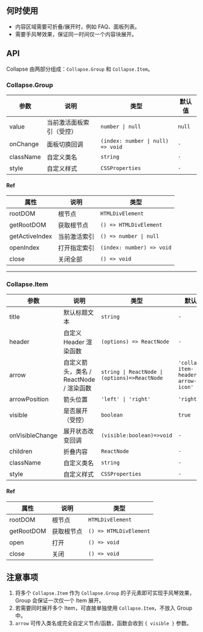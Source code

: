 ## 何时使用

- 内容区域需要可折叠/展开时，例如 FAQ、面板列表。
- 需要手风琴效果，保证同一时间仅一个内容块展开。

## API

Collapse 由两部分组成：`Collapse.Group` 和 `Collapse.Item`。

### Collapse.Group

| 参数      | 说明                     | 类型                              | 默认值 |
| --------- | ------------------------ | --------------------------------- | ------ |
| value     | 当前激活面板索引（受控） | `number \| null`                  | `null` |
| onChange  | 面板切换回调             | `(index: number \| null) => void` | `-`    |
| className | 自定义类名               | `string`                          | `-`    |
| style     | 自定义样式               | `CSSProperties`                   | `-`    |

#### Ref

| 属性           | 说明         | 类型                      |
| -------------- | ------------ | ------------------------- |
| rootDOM        | 根节点       | `HTMLDivElement`          |
| getRootDOM     | 获取根节点   | `() => HTMLDivElement`    |
| getActiveIndex | 当前激活索引 | `() => number \| null`    |
| openIndex      | 打开指定索引 | `(index: number) => void` |
| close          | 关闭全部     | `() => void`              |

---

### Collapse.Item

| 参数            | 说明                                    | 类型                                          | 默认值                              |
| --------------- | --------------------------------------- | --------------------------------------------- | ----------------------------------- |
| title           | 默认标题文本                            | `string`                                      | `-`                                 |
| header          | 自定义 Header 渲染函数                  | `(options) => ReactNode`                      | `-`                                 |
| arrow           | 自定义箭头，类名 / ReactNode / 渲染函数 | `string \| ReactNode \| (options)=>ReactNode` | `'collapse-item-header-arrow-icon'` |
| arrowPosition   | 箭头位置                                | `'left' \| 'right'`                           | `'right'`                           |
| visible         | 是否展开（受控）                        | `boolean`                                     | `true`                              |
| onVisibleChange | 展开状态改变回调                        | `(visible:boolean)=>void`                     | `-`                                 |
| children        | 折叠内容                                | `ReactNode`                                   | `-`                                 |
| className       | 自定义类名                              | `string`                                      | `-`                                 |
| style           | 自定义样式                              | `CSSProperties`                               | `-`                                 |

#### Ref

| 属性       | 说明       | 类型                   |
| ---------- | ---------- | ---------------------- |
| rootDOM    | 根节点     | `HTMLDivElement`       |
| getRootDOM | 获取根节点 | `() => HTMLDivElement` |
| open       | 打开       | `() => void`           |
| close      | 关闭       | `() => void`           |

## 注意事项

1. 将多个 `Collapse.Item` 作为 `Collapse.Group` 的子元素即可实现手风琴效果，Group 会保证一次仅一个 Item 展开。
2. 若需要同时展开多个 Item，可直接单独使用 `Collapse.Item`，不放入 Group 中。
3. `arrow` 可传入类名或完全自定义节点/函数，函数会收到 `{ visible }` 参数。
